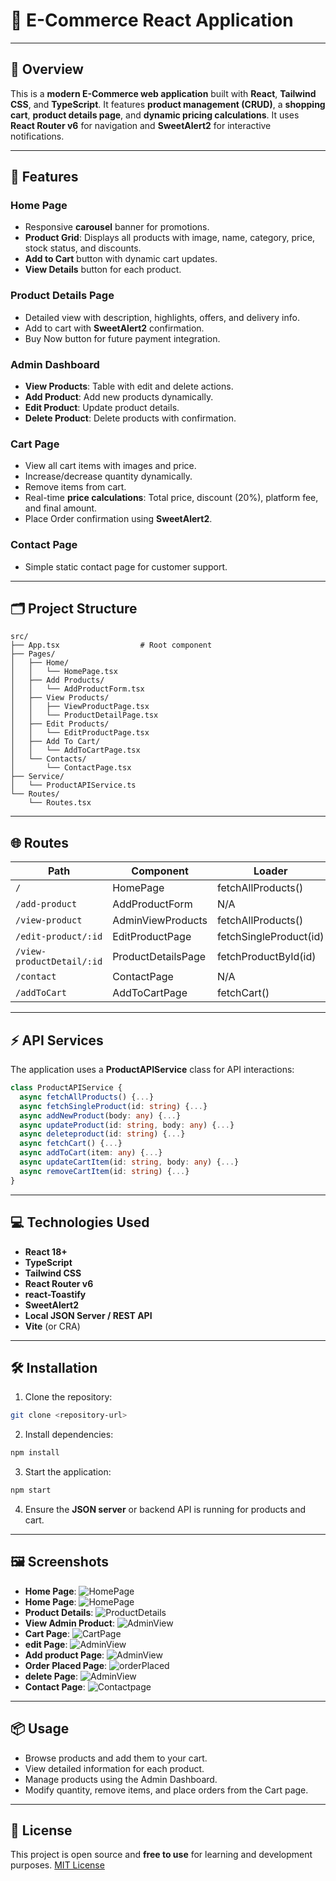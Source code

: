 # 🛒 E-Commerce React Application

---

## 📌 Overview

This is a **modern E-Commerce web application** built with **React**, **Tailwind CSS**, and **TypeScript**.
It features **product management (CRUD)**, a **shopping cart**, **product details page**, and **dynamic pricing calculations**.
It uses **React Router v6** for navigation and **SweetAlert2** for interactive notifications.

---

## 🚀 Features

### Home Page

- Responsive **carousel** banner for promotions.
- **Product Grid**: Displays all products with image, name, category, price, stock status, and discounts.
- **Add to Cart** button with dynamic cart updates.
- **View Details** button for each product.

### Product Details Page

- Detailed view with description, highlights, offers, and delivery info.
- Add to cart with **SweetAlert2** confirmation.
- Buy Now button for future payment integration.

### Admin Dashboard

- **View Products**: Table with edit and delete actions.
- **Add Product**: Add new products dynamically.
- **Edit Product**: Update product details.
- **Delete Product**: Delete products with confirmation.

### Cart Page

- View all cart items with images and price.
- Increase/decrease quantity dynamically.
- Remove items from cart.
- Real-time **price calculations**: Total price, discount (20%), platform fee, and final amount.
- Place Order confirmation using **SweetAlert2**.

### Contact Page

- Simple static contact page for customer support.

---

## 🗂 Project Structure

```
src/
├── App.tsx                  # Root component
├── Pages/
│   ├── Home/
│   │   └── HomePage.tsx
│   ├── Add Products/
│   │   └── AddProductForm.tsx
│   ├── View Products/
│   │   ├── ViewProductPage.tsx
│   │   └── ProductDetailPage.tsx
│   ├── Edit Products/
│   │   └── EditProductPage.tsx
│   ├── Add To Cart/
│   │   └── AddToCartPage.tsx
│   └── Contacts/
│       └── ContactPage.tsx
├── Service/
│   └── ProductAPIService.ts
└── Routes/
    └── Routes.tsx
```

---

## 🌐 Routes

| Path                      | Component          | Loader                 |
| ------------------------- | ------------------ | ---------------------- |
| `/`                       | HomePage           | fetchAllProducts()     |
| `/add-product`            | AddProductForm     | N/A                    |
| `/view-product`           | AdminViewProducts  | fetchAllProducts()     |
| `/edit-product/:id`       | EditProductPage    | fetchSingleProduct(id) |
| `/view-productDetail/:id` | ProductDetailsPage | fetchProductById(id)   |
| `/contact`                | ContactPage        | N/A                    |
| `/addToCart`              | AddToCartPage      | fetchCart()            |

---

## ⚡ API Services

The application uses a **ProductAPIService** class for API interactions:

```ts
class ProductAPIService {
  async fetchAllProducts() {...}
  async fetchSingleProduct(id: string) {...}
  async addNewProduct(body: any) {...}
  async updateProduct(id: string, body: any) {...}
  async deleteproduct(id: string) {...}
  async fetchCart() {...}
  async addToCart(item: any) {...}
  async updateCartItem(id: string, body: any) {...}
  async removeCartItem(id: string) {...}
}
```

---

## 💻 Technologies Used

- **React 18+**
- **TypeScript**
- **Tailwind CSS**
- **React Router v6**
- **react-Toastify**
- **SweetAlert2**
- **Local JSON Server / REST API**
- **Vite** (or CRA)

---

## 🛠 Installation

1. Clone the repository:

```bash
git clone <repository-url>
```

2. Install dependencies:

```bash
npm install
```

3. Start the application:

```bash
npm start
```

4. Ensure the **JSON server** or backend API is running for products and cart.

---

## 🖼 Screenshots

- **Home Page**: ![HomePage](/homePage.png)
- **Home Page**: ![HomePage](/homePage2.png)
- **Product Details**: ![ProductDetails](/detailPage.png)
- **View Admin Product**: ![AdminView](/viewProduct.png)
- **Cart Page**: ![CartPage](/addTocart.png)
- **edit Page**: ![AdminView](/editProduct.png)
- **Add product Page**: ![AdminView](/addProduct.png)
- **Order Placed Page**: ![orderPlaced](/orderPlaced.png)
- **delete Page**: ![AdminView](/deleteProduct.png)
- **Contact Page**: ![Contactpage](/ContactPage.png)

---

## 📦 Usage

- Browse products and add them to your cart.
- View detailed information for each product.
- Manage products using the Admin Dashboard.
- Modify quantity, remove items, and place orders from the Cart page.

---

## 📜 License

This project is open source and **free to use** for learning and development purposes.
[MIT License](LICENSE)
